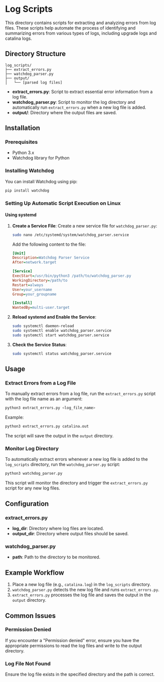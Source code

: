 # Log Scripts

This directory contains scripts for extracting and analyzing errors from log files. These scripts help automate the process of identifying and summarizing errors from various types of logs, including upgrade logs and catalina logs.

## Directory Structure

```
log_scripts/
├── extract_errors.py
├── watchdog_parser.py
├── output/
│   └── [parsed log files]
```

- **extract_errors.py**: Script to extract essential error information from a log file.
- **watchdog_parser.py**: Script to monitor the log directory and automatically run `extract_errors.py` when a new log file is added.
- **output/**: Directory where the output files are saved.

## Installation

### Prerequisites

- Python 3.x
- Watchdog library for Python

### Installing Watchdog

You can install Watchdog using pip:

```bash
pip install watchdog
```

### Setting Up Automatic Script Execution on Linux

#### Using systemd

1. **Create a Service File**:
   Create a new service file for `watchdog_parser.py`:

   ```bash sh
   sudo nano /etc/systemd/system/watchdog_parser.service
   ```

   Add the following content to the file:

   ```ini
   [Unit]
   Description=Watchdog Parser Service
   After=network.target

   [Service]
   ExecStart=/usr/bin/python3 /path/to/watchdog_parser.py
   WorkingDirectory=/path/to
   Restart=always
   User=your_username
   Group=your_groupname

   [Install]
   WantedBy=multi-user.target
   ```

2. **Reload systemd and Enable the Service**:

   ```sh
   sudo systemctl daemon-reload
   sudo systemctl enable watchdog_parser.service
   sudo systemctl start watchdog_parser.service
   ```

3. **Check the Service Status**:

   ```sh
   sudo systemctl status watchdog_parser.service
   ```

## Usage

### Extract Errors from a Log File

To manually extract errors from a log file, run the `extract_errors.py` script with the log file name as an argument:

```sh
python3 extract_errors.py <log_file_name>
```

Example:

```sh
python3 extract_errors.py catalina.out
```

The script will save the output in the `output` directory.

### Monitor Log Directory

To automatically extract errors whenever a new log file is added to the `log_scripts` directory, run the `watchdog_parser.py` script:

```sh
python3 watchdog_parser.py
```

This script will monitor the directory and trigger the `extract_errors.py` script for any new log files.

## Configuration

### extract_errors.py

- **log_dir**: Directory where log files are located.
- **output_dir**: Directory where output files should be saved.

### watchdog_parser.py

- **path**: Path to the directory to be monitored.

## Example Workflow

1. Place a new log file (e.g., `catalina.log`) in the `log_scripts` directory.
2. `watchdog_parser.py` detects the new log file and runs `extract_errors.py`.
3. `extract_errors.py` processes the log file and saves the output in the `output` directory.

## Common Issues

### Permission Denied

If you encounter a "Permission denied" error, ensure you have the appropriate permissions to read the log files and write to the output directory.

### Log File Not Found

Ensure the log file exists in the specified directory and the path is correct.

